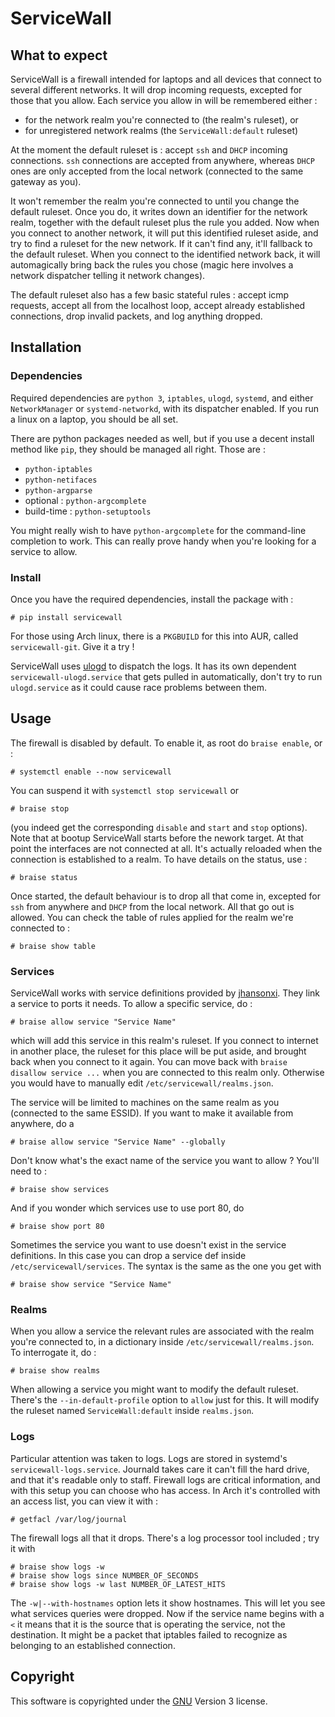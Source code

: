 # ServiceWall


## What to expect

ServiceWall is a firewall intended for laptops and all devices that connect to
several different networks. It will drop incoming requests, excepted for those
that you allow. Each service you allow in will be remembered either :
- for the network realm you're connected to (the realm's ruleset), or
- for unregistered network realms (the `ServiceWall:default` ruleset)

At the moment the default ruleset is : accept `ssh` and `DHCP` incoming 
connections. `ssh` connections are accepted from anywhere, whereas `DHCP` ones
are only accepted from the local network (connected to the same gateway as you).

It won't remember the realm you're connected to until you change the default
ruleset. Once you do, it writes down an identifier for the network realm, 
together with the default ruleset plus the rule you added. Now when you connect 
to another network, it will put this identified ruleset aside, and try to find 
a ruleset for the new network. If it can't find any, it'll fallback to the 
default ruleset. When you connect to the identified network back, it will 
automagically bring back the rules you chose (magic here involves a network 
dispatcher telling it network changes).

The default ruleset also has a few basic stateful rules : accept icmp requests,
accept all from the localhost loop, accept already established connections, drop
invalid packets, and log anything dropped.


## Installation

### Dependencies

Required dependencies are `python 3`, `iptables`, `ulogd`, `systemd`, and either
`NetworkManager` or `systemd-networkd`, with its dispatcher enabled. If you run a linux on a laptop, you should be all set.

There are python packages needed as well, but if you use a decent install 
method like `pip`, they should be managed all right. Those are :
- `python-iptables`
- `python-netifaces`
- `python-argparse`
- optional : `python-argcomplete`
- build-time : `python-setuptools`

You might really wish to have `python-argcomplete` for the command-line 
completion to work. This can really prove handy when you're looking for a 
service to allow.

### Install

Once you have the required dependencies, install the package with :

    # pip install servicewall

For those using Arch linux, there is a `PKGBUILD` for this into AUR, called
`servicewall-git`. Give it a try !

ServiceWall uses [ulogd](http://netfilter.org/projects/ulogd/index.html) to
dispatch the logs. It has its own dependent `servicewall-ulogd.service` that
gets pulled in automatically, don't try to run `ulogd.service` as it could cause
race problems between them.

## Usage

The firewall is disabled by default. To enable it, as root do `braise enable`,
or :

    # systemctl enable --now servicewall

You can suspend it with `systemctl stop servicewall` or

    # braise stop

(you indeed get the corresponding `disable` and `start` and `stop` options).
Note that at bootup ServiceWall starts before the nework target. At that point
the interfaces are not connected at all. It's actually reloaded when the
connection is established to a realm. To have details on the status, use :

    # braise status

Once started, the default behaviour is to drop all that come in, excepted for
`ssh` from anywhere and `DHCP` from the local network. All that go out is
allowed. You can check the table of rules applied for the realm we're connected
to :

    # braise show table

### Services

ServiceWall works with service definitions provided by
[jhansonxi](https://www.blogger.com/profile/02954133518928245196). They link a
service to ports it needs. To allow a specific service, do :

    # braise allow service "Service Name"

which will add this service in this realm's ruleset. If you connect to
internet in another place, the ruleset for this place will be put aside, and 
brought back when you connect to it again. You can move back with
`braise disallow service ...` when you are connected to this realm only.
Otherwise you would have to manually edit `/etc/servicewall/realms.json`.

The service will be limited to machines on the same realm as you (connected to
the same ESSID). If you want to make it available from anywhere, do a

    # braise allow service "Service Name" --globally

Don't know what's the exact name of the service you want to allow ? You'll need
to :

    # braise show services

And if you wonder which services use to use port 80, do

    # braise show port 80

Sometimes the service you want to use doesn't exist in the service definitions.
In this case you can drop a service def inside `/etc/servicewall/services`. The
syntax is the same as the one you get with

    # braise show service "Service Name"

### Realms

When you allow a service the relevant rules are associated with the realm
you're connected to, in a dictionary inside `/etc/servicewall/realms.json`.
To interrogate it, do :

    # braise show realms

When allowing a service you might want to modify the default ruleset. There's
the `--in-default-profile` option to `allow` just for this. It will modify the
ruleset named `ServiceWall:default` inside `realms.json`.

### Logs

Particular attention was taken to logs. Logs are stored in systemd's
`servicewall-logs.service`. Journald takes care it can't fill the hard drive,
and that it's readable only to staff. Firewall logs are critical information,
and with this setup you can choose who has access. In Arch it's controlled with
an access list, you can view it with :

    # getfacl /var/log/journal

The firewall logs all that it drops. There's a log processor tool included ;
try it with

    # braise show logs -w
    # braise show logs since NUMBER_OF_SECONDS
    # braise show logs -w last NUMBER_OF_LATEST_HITS

The `-w|--with-hostnames` option lets it show hostnames. This will let you see what
services queries were dropped. Now if the service name begins with a `<` it
means that it is the source that is operating the service, not the destination.
It might be a packet that iptables failed to recognize as belonging to an
established connection.

## Copyright

This software is copyrighted under the [GNU](http://www.gnu.org) Version 3 
license.

